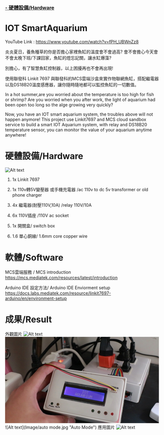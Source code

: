 ### [- 硬體設備/Hardware](#硬體設備hardware) 


# IOT SmartAquarium

YouTube Link : https://www.youtube.com/watch?v=fPH_UBWnZz8

炎炎夏日，養魚種草的你是否擔心家裡魚缸的溫度會不會過高?
會不會擔心今天會不會太晚下班/下課回家，魚缸的燈忘記關，讓水缸爆藻?

別擔心，有了智慧魚缸控制器，以上困擾再也不會再出現!

使用聯發科 Linkit 7697 與聯發科的MCS雲端沙盒來實作物聯網魚缸，搭配繼電器以及DS18B20溫度感應器，讓你隨時隨地都可以監控魚缸的一切數值。

In a hot summer,are you worried about the temperature is too high for fish or shrimp?
Are you worried when you after work, the light of aquarium had been open too long so the alge growing very quickly?

Now, you have an IOT smart aquarium system, the troubles above will not happen anymore!
This project use Linkit7697 and MCS cloud sandbox service to build a smart IOT Aquarium system,
with relay and DS18B20 temperature sensor, you can monitor the value of your aquarium anytime anywhere!


# 硬體設備/Hardware
![Alt text](Image/components.jpg "Components")

1. 1x Linkit 7697

2. 1x 110v轉5V變壓器 或手機充電器 /ac 110v to dc 5v transformer or old phone charger

3. 4x 繼電器(耐壓110V,10A)  /relay 110V/10A

4. 6x 110V插座 /110V ac socket

5. 1x 開關盒/   switch box

6. 1.6 單心銅線/ 1.6mm core copper wire


# 軟體/Software
MCS雲端服務 / MCS introduction
https://mcs.mediatek.com/resources/latest/introduction

Arduino IDE 設定方法/ Arduino IDE Enviorment setup
https://docs.labs.mediatek.com/resource/linkit7697-arduino/en/environment-setup

# 成果/Result
外觀圖片
![Alt text](Image/outlook.jpg "Outlook")
![Alt text](Image/boot.jpg "Boost")
![Alt text](Image/auto mode.jpg "Auto Mode")
應用圖片
![Alt text](Image/Useing.jpg "Using")
